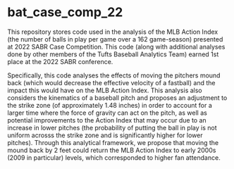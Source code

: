 # bat_case_comp_22

This repository stores code used in the analysis of the MLB Action Index (the number of balls in play
per game over a 162 game-season) presented at 2022 SABR Case Competition. This code (along with additional
analyses done by other members of the Tufts Baseball Analytics Team) earned 1st place at the 2022 SABR
conference. 

Specifically, this code analyses the effects of moving the pitchers mound back (which
would decrease the effective velocity of a fastball) and the impact this would have on the MLB Action Index.
This analysis also considers the kinematics of a baseball pitch and proposes an adjustment to the strike zone
(of approximately 1.48 inches) in order to account for a larger time where the force of gravity can act on the
pitch, as well as potential improvements to the Action Index that may occur due to an increase in lower pitches
(the probability of putting the ball in play is not uniform acrosss the strike zone and is significantly higher
for lower pitches). Through this analytical framework, we propose that moving the mound back by 2 feet could 
return the MLB Action Index to early 2000s (2009 in particular) levels, which corresponded to higher fan
attendance. 
